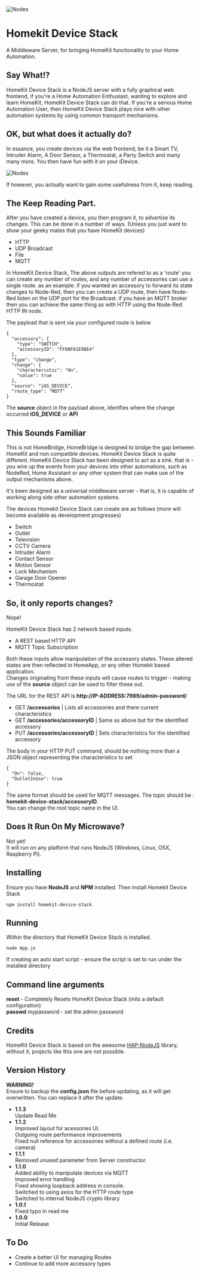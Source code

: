 
![Nodes](https://github.com/marcus-j-davies/Homekit-Device-Stack/blob/master/HKDS.png?raw=true)
# Homekit Device Stack
A Middleware Server, for bringing HomeKit functionality to your Home Automation.

## Say What!?
HomeKit Device Stack is a NodeJS server with a fully graphical web frontend, if you're a Home Automation Enthusiast, wanting to explore and learn HomeKit, HomeKit Device Stack can do that. If you're a serious Home Automation User, then HomeKit Device Stack plays nice with other automation systems by using common transport mechanisms.

## OK, but what does it actually do?
In essance, you create devices via the web frontend, be it a Smart TV, Intruder Alarm, A Door Sensor, a Thermostat, a Party Switch and many many more.
You then have fun with it on your iDevice.

![Nodes](https://github.com/marcus-j-davies/Homekit-Device-Stack/blob/master/Screenshot.png?raw=true)

If however, you actually want to gain some usefulness from it, keep reading.

## The Keep Reading Part.
After you have created a device, you then program it, to advertise its changes. This can be done in a number of ways. (Unless you just want to show your geeky mates that you have HomeKit devices) 

  - HTTP
  - UDP Broadcast
  - File
  - MQTT 

In HomeKit Device Stack, The above outputs are refered to as a 'route' you can create any number of routes, and any number of accessories can use a single route.
as an example: if you wanted  an accessory to forward its state changes to Node-Red, then you can create a UDP route, then have Node-Red listen on the UDP port for the Broadcast.
if you have an MQTT broker then you can achieve the same thing as with HTTP using the Node-Red HTTP IN node.

The payload that is sent via your configured route is below  
```
{
  "accessory": {
    "type": "SWITCH",
    "accessoryID": "FF6BF61E98E4"
  },
  "type": "change",
  "change": {
    "characteristic": "On",
    "value": true
  },
  "source": "iOS_DEVICE",
  "route_type": "MQTT"
}
```

The **source** object in the payload above, identfies where the change occurred **iOS_DEVICE** or **API**

## This Sounds Familiar
This is not HomeBridge, HomeBridge is designed to bridge the gap between HomeKit and non compatible devices. HomeKit Device Stack is quite different.
HomeKit Device Stack has been designed to act as a sink. that is - you wire up the events from your devices into other automations, such as NodeRed, Home Assistant or any other system that can make use of the output mechanisms above.

It's been designed as a universal middleware server - that is, it is capable of working along side other automation systems.

The devices Homekit Device Stack can create are as follows (more will become available as development progresses)

  - Switch
  - Outlet
  - Television
  - CCTV Camera
  - Intruder Alarm
  - Contact Sensor
  - Motion Sensor
  - Lock Mechanism
  - Garage Door Opener
  - Thermostat


## So, it only reports changes?
Nope!

HomeKit Device Stack has 2 network based inputs.  

  - A REST based HTTP API
  - MQTT Topic Subscription  

Both these inputs allow manipulation of the accessory states. These altered states are then reflected in HomeApp, or any other Homekit based application.  
Changes originating from these inputs will cause routes to trigger - making use of the **source** object can be used to filter these out.

The URL for the REST API is **http://IP-ADDRESS:7989/admin-password/**

  - GET **/accessories**             | Lists all accessories and there current characteristics
  - GET **/accessories/accessoryID** | Same as above but for the identified accessory
  - PUT **/accessories/accessoryID** | Sets characteristics for the identified accessory

The body in your HTTP PUT command, should be nothing more than a JSON object representing the characteristics to set

```
{
  "On": false,
  "OutletInUse": true
}
```
The same format should be used for MQTT messages. The topic should be : **homekit-device-stack/accessoryID**.  
You can change the root topic name in the UI. 

## Does It Run On My Microwave?
Not yet!  
It will run on any platform that runs NodeJS (Windows, Linux, OSX, Raspberry Pi).

## Installing   
Ensure you have **NodeJS** and **NPM** installed.
Then install Homekit Device Stack

    npm install homekit-device-stack

## Running
Within the directory that HomeKit Device Stack is installed.

    node App.js

If creating an auto start script - ensure the script is set to run under the installed directory

## Command line arguments
**reset** - Completely Resets HomeKit Device Stack (inits a default configuration)  
**passwd** mypassword - set the admin password

## Credits
HomeKit Device Stack is based on the awesome [HAP-NodeJS](https://github.com/KhaosT/HAP-NodeJS)
library, without it, projects like this one are not possible.

## Version History  
**WARNING!**  
Ensure to backup the **config.json** file before updating, as it will get overwritten. You can replace it after the update.  

  - **1.1.3**  
    Update Read Me 
  - **1.1.2**  
    Improved layout for acessories UI.  
    Outgoing route performance improvements  
    Fixed null reference for accessories without a defined route (i.e. camera)
  - **1.1.1**  
    Removed unused parameter from Server constructor.
  - **1.1.0**  
    Added ability to manipulate devices via MQTT  
    Improved error handling  
    Fixed showing loopback address in console.  
    Switched to using axios for the HTTP route type  
    Switched to internal NodeJS crypto library
  - **1.0.1**  
    Fixed typo in read me
  - **1.0.0**  
    Initial Release  


## To Do
  - Create a better UI for managing Routes
  - Continue to add more accessory types


